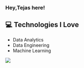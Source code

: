 ### Hey,Tejas here!


## :computer: Technologies I Love
* Data Analytics
* Data Engineering
* Machine Learning

<img src = "https://github-readme-stats.vercel.app/api/top-langs/?username=tejaski&layout=compact">



<!--
**tejaski/tejaski** is a ✨ _special_ ✨ repository because its `README.md` (this file) appears on your GitHub profile.

Here are some ideas to get you started:

- 🔭 I’m currently working on ...
- 🌱 I’m currently learning ...
- 👯 I’m looking to collaborate on ...
- 🤔 I’m looking for help with ...
- 💬 Ask me about ...
- 📫 How to reach me: ...
- 😄 Pronouns: ...
- ⚡ Fun fact: ...
-->
